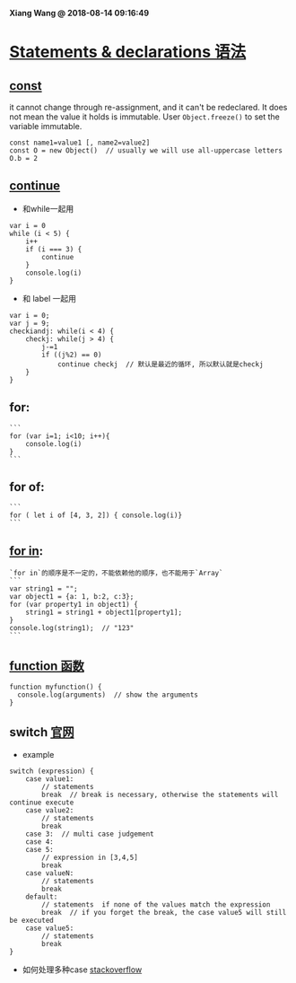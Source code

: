 **Xiang Wang @ 2018-08-14 09:16:49**


# [Statements & declarations 语法](https://developer.mozilla.org/en-US/docs/Web/JavaScript/Reference/Statements/Legacy_generator_function)
## [const](https://developer.mozilla.org/en-US/docs/Web/JavaScript/Reference/Statements/const)
it cannot change through re-assignment, and it can't be redeclared. It does not mean the value it holds is immutable. User `Object.freeze()` to set the variable immutable.
```
const name1=value1 [, name2=value2]
const O = new Object()  // usually we will use all-uppercase letters
O.b = 2
```

## [continue](https://developer.mozilla.org/en-US/docs/Web/JavaScript/Reference/Statements/continue)
* 和while一起用
```
var i = 0
while (i < 5) {
    i++
    if (i === 3) {
        continue
    }
    console.log(i)
}
```
* 和 label 一起用
```
var i = 0;
var j = 9;
checkiandj: while(i < 4) {
    checkj: while(j > 4) {
        j-=1
        if ((j%2) == 0)
            continue checkj  // 默认是最近的循环, 所以默认就是checkj
    }
}
```


## for:
    ```
    for (var i=1; i<10; i++){
        console.log(i)
    }
    ```

## for of:
    ```
    for ( let i of [4, 3, 2]) { console.log(i)}
    ```
## [for in](https://developer.mozilla.org/en-US/docs/Web/JavaScript/Reference/Statements/for...in):  
    `for in`的顺序是不一定的，不能依赖他的顺序，也不能用于`Array`
    ```
    var string1 = "";
    var object1 = {a: 1, b:2, c:3};
    for (var property1 in object1) {
        string1 = string1 + object1[property1];
    }
    console.log(string1);  // "123"
    ```

## [function 函数](./functions函数.md)
```
function myfunction() {
  console.log(arguments)  // show the arguments
}
```

## switch [官网](https://developer.mozilla.org/en-US/docs/Web/JavaScript/Reference/Statements/switch)
* example
```
switch (expression) {
    case value1:
        // statements
        break  // break is necessary, otherwise the statements will continue execute
    case value2:
        // statements
        break
    case 3:  // multi case judgement
    case 4:
    case 5:
        // expression in [3,4,5]
        break
    case valueN:
        // statements
        break
    default:
        // statements  if none of the values match the expression
        break  // if you forget the break, the case value5 will still be executed
    case value5:
        // statements
        break
}
```

* 如何处理多种case [stackoverflow](https://stackoverflow.com/questions/13207927/switch-statement-multiple-cases-in-javascript)
